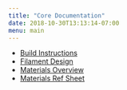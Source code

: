 ```yaml
---
title: "Core Documentation"
date: 2018-10-30T13:13:14-07:00
menu: main
---
```


- [Build Instructions]
- [Filament Design]
- [Materials Overview]
- [Materials Ref Sheet]

[Build Instructions]: https://github.com/google/filament/blob/master/README.md
[Filament Design]: https://google.github.io/filament/Filament.html
[Materials Overview]: https://google.github.io/filament/Materials.html
[Materials Ref Sheet]: https://google.github.io/filament/Material%20Properties.pdf
